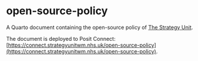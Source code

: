 # open-source-policy

A Quarto document containing the open-source policy of [The Strategy Unit](https://www.strategyunitwm.nhs.uk/).

The document is deployed to Posit Connect: [https://connect.strategyunitwm.nhs.uk/open-source-policy](https://connect.strategyunitwm.nhs.uk/open-source-policy).
